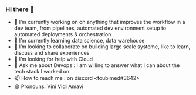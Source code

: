 ### Hi there 👋

- 🔭 I’m currently working on on anything that improves the workflow in a dev team, from pipelines, automated dev environment setup to automated deployments & orchestration
- 🌱 I’m currently learning data science, data warehouse
- 👯 I’m looking to collaborate on building large scale systeme, like to learn, discuss and share experiences
- 🤔 I’m looking for help with Cloud
- 💬 Ask me about Devops : I am willing to answer what I can about the tech stack I worked on
- 📫 How to reach me : on discord <toubimed#3642>
- 😄 Pronouns: Vini Vidi Amavi

